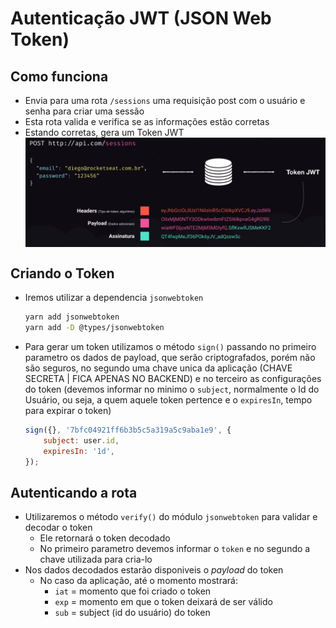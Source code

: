 # Autenticação JWT (JSON Web Token)

## Como funciona

- Envia para uma rota `/sessions` uma requisição post com o usuário e senha para criar uma sessão
- Esta rota valida e verifica se as informações estão corretas
- Estando corretas, gera um Token JWT
    <img src="./Assets/jwt.png" style="display:block">

## Criando o Token

- Iremos utilizar a dependencia `jsonwebtoken`
    ```bash
    yarn add jsonwebtoken
    yarn add -D @types/jsonwebtoken
    ```
- Para gerar um token utilizamos o método `sign()` passando no primeiro parametro os dados de payload, que serão criptografados, porém não são seguros, no segundo uma chave unica da aplicação (CHAVE SECRETA | FICA APENAS NO BACKEND) e no terceiro as configurações do token (devemos informar no minimo o `subject`, normalmente o Id do Usuário, ou seja, a quem aquele token pertence e o `expiresIn`, tempo para expirar o token)
    ```js
    sign({}, '7bfc04921ff6b3b5c5a319a5c9aba1e9', {
        subject: user.id,
        expiresIn: '1d',
    });
    ```

## Autenticando a rota

- Utilizaremos o método `verify()` do módulo `jsonwebtoken` para validar e decodar o token
  - Ele retornará o token decodado
  - No primeiro parametro devemos informar o `token` e no segundo a chave utilizada para cria-lo
- Nos dados decodados estarão disponiveis o *payload* do token
  - No caso da aplicação, até o momento mostrará:
    - `iat` = momento que foi criado o token
    - `exp` = momento em que o token deixará de ser válido
    - `sub` = subject (id do usuário) do token
